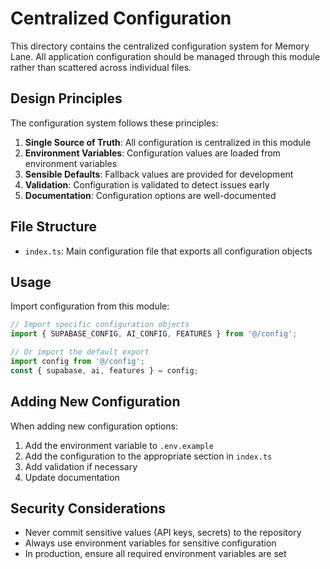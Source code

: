 # Centralized Configuration

This directory contains the centralized configuration system for Memory Lane. All application configuration should be managed through this module rather than scattered across individual files.

## Design Principles

The configuration system follows these principles:

1. **Single Source of Truth**: All configuration is centralized in this module
2. **Environment Variables**: Configuration values are loaded from environment variables
3. **Sensible Defaults**: Fallback values are provided for development
4. **Validation**: Configuration is validated to detect issues early
5. **Documentation**: Configuration options are well-documented

## File Structure

- `index.ts`: Main configuration file that exports all configuration objects

## Usage

Import configuration from this module:

```typescript
// Import specific configuration objects
import { SUPABASE_CONFIG, AI_CONFIG, FEATURES } from '@/config';

// Or import the default export
import config from '@/config';
const { supabase, ai, features } = config;
```

## Adding New Configuration

When adding new configuration options:

1. Add the environment variable to `.env.example`
2. Add the configuration to the appropriate section in `index.ts`
3. Add validation if necessary
4. Update documentation

## Security Considerations

- Never commit sensitive values (API keys, secrets) to the repository
- Always use environment variables for sensitive configuration
- In production, ensure all required environment variables are set
